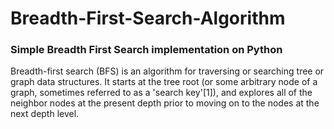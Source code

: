 # Breadth-First-Search-Algorithm

### Simple Breadth First Search implementation on Python

Breadth-first search (BFS) is an algorithm for traversing or searching
tree or graph data structures. It starts at the tree root (or some arbitrary node of a graph,
sometimes referred to as a 'search key'[1]), and explores all of the neighbor nodes at the present depth prior to moving on to the nodes at the next depth level. 
